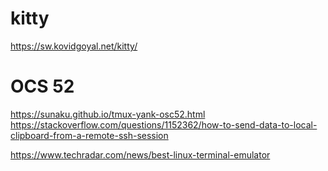 
# kitty

https://sw.kovidgoyal.net/kitty/

# OCS 52

https://sunaku.github.io/tmux-yank-osc52.html
https://stackoverflow.com/questions/1152362/how-to-send-data-to-local-clipboard-from-a-remote-ssh-session

https://www.techradar.com/news/best-linux-terminal-emulator


